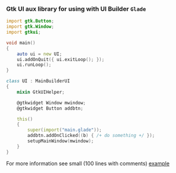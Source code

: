 ### Gtk UI aux library for using with UI Builder `Glade`

```d
import gtk.Button;
import gtk.Window;
import gtkui;

void main()
{
    auto ui = new UI;
    ui.addOnQuit({ ui.exitLoop(); });
    ui.runLoop();
}

class UI : MainBuilderUI
{
    mixin GtkUIHelper;

    @gtkwidget Window mwindow;
    @gtkwidget Button addbtn;

    this()
    {
        super(import("main.glade"));
        addbtn.addOnClicked((b) { /+ do something +/ });
        setupMainWindow(mwindow);
    }
}
```

For more information see small (100 lines with comments) [example](example/app.d) 